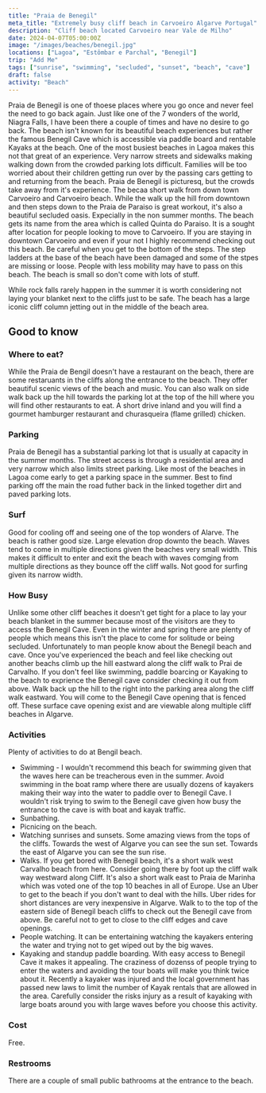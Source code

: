 ```yaml
---
title: "Praia de Benegil"
meta_title: "Extremely busy cliff beach in Carvoeiro Algarve Portugal"
description: "Cliff beach located Carvoeiro near Vale de Milho"
date: 2024-04-07T05:00:00Z
image: "/images/beaches/benegil.jpg"
locations: ["Lagoa", "Estômbar e Parchal", "Benegil"]
trip: "Add Me"
tags: ["sunrise", "swimming", "secluded", "sunset", "beach", "cave"]
draft: false
activity: "Beach"
---
```


Praia de Benegil is one of thoese places where you go once and never feel the need to go back again.  Just like one of the 7 wonders of the world, Niagra Falls,  I have been there a couple of times and have no desire to go back.   The beach isn't known for its beautiful beach experiences but rather the famous Benegil Cave which is accessible via paddle board and rentable Kayaks at the beach.   One of the most busiest beaches in Lagoa makes this not that great of an experience. Very narrow streets and sidewalks making walking down from the crowded parking lots difficult.  Families will be too worried about their children getting run over by the passing cars getting to and returning from the beach.  Praia de Benegil is picturesq, but the crowds take away from it's experience.   The becaa short walk from down town Carvoeiro and Carvoeiro beach.  While the walk up the hill from downtown and then steps down to the Praia de Paraiso is great workout, it's also a beautiful secluded oasis.  Expecially in the non summer months.  The beach gets its name from the area which is called Quinta do Paraiso.  It is a sought after location for people looking to move to Carvoeiro.   If you are staying in downtown Carvoeiro and even if your not I highly recommend checking out this beach.   Be careful when you get to the bottom of the steps.  The step ladders at the base of the beach have been damaged and some of the stpes are missing or loose.  People with less mobility may have to pass on this beach.  The beach is small so don't come with lots of stuff.  

While rock falls rarely happen in the summer it is worth considering not laying your blanket next to the cliffs just to be safe.  The beach has a large iconic cliff column jetting out in the middle of the beach area.  


## Good to know

### Where to eat?

While the Praia de Bengil doesn't have a restaurant on the beach, there are some restaruants in the cliffs along the entrance to the beach.  They offer beautiful scenic views of the beach and music. You can also walk on side walk back up the hill towards the parking lot at the top of the hill where you will find other restaurants to eat.  A short drive inland and you will find a gourmet hamburger restaurant and churasqueira (flame grilled) chicken.  


### Parking

Praia de Benegil has a substantial parking lot that is usually at capacity in the summer months.  The street access is through a residential area and very narrow which also limits street parking.  Like most of the beaches in Lagoa come early to get a parking space in the summer.  Best to find parking off the main the road futher back in the linked together dirt and paved parking lots. 


### Surf

Good for cooling off and seeing one of the top wonders of Alarve.   The beach is rather good size.   Large elevation drop downto the beach.  Waves tend to come in multiple directions given the beaches very small width.  This makes it difficult to enter and exit the beach with waves comging from multiple directions as they bounce off the cliff walls. Not good for surfing given its narrow width.


### How Busy

Unlike some other cliff beaches it doesn't get tight for a place to lay your beach blanket in the summer because most of the visitors are they to access the Benegil Cave.  Even in the winter and spring there are plenty of people which means this isn't the place to come for solitude or being secluded.  Unfortunately to man people know about the Benegil beach and cave.  Once you've experienced the beach and feel like checking out another beachs climb up the hill eastward along the cliff walk to Prai de Carvalho.  If you don't feel like swimming, paddle boarcing or Kayaking to the beach to exprience the Benegil cave consider checking it out from above.  Walk back up the hill to the right into the parking area along the cliff walk eastward.   You will come to the Benegil Cave opening that is fenced off.   These surface cave opening exist and are viewable along multiple cliff beaches in Algarve.  


### Activities

Plenty of activities to do at Bengil beach.

- Swimming - I wouldn't recommend this beach for swimming given that the waves here can be treacherous even in the summer.  Avoid swimming in the boat ramp where there are usually dozens of kayakers making their way into the water to paddle over to Benegil Cave.   I wouldn't risk trying to swim to the Benegil cave given how busy the entrance to the cave is with boat and kayak traffic. 
- Sunbathing.
- Picnicing on the beach. 
- Watching sunrises and sunsets. Some amazing views from the tops of the cliffs. Towards the west of Algarve you can see the sun set.   Towards the east of Algarve you can see the sun rise.  
- Walks.  If you get bored with Benegil beach, it's a short walk west Carvalho beach from here.  Consider going there by foot up the cliff walk way westward along Cliff.  It's also a short walk east to Praia de Marinha which was voted one of the top 10 beaches in all of Europe.  Use an Uber to get to the beach if you don't want to deal with the hills.   Uber rides for short distances are very inexpensive in Algarve.  Walk to to the top of the eastern side of Benegil beach cliffs to check out the Benegil cave from above. Be careful not to get to close to the cliff edges and cave openings. 
- People watching.  It can be entertaining watching the kayakers entering the water and trying not to get wiped out by the big waves. 
- Kayaking and standup paddle boarding.   With easy access to Benegil Cave it makes it appealing.  The craziness of dozenss of people trying to enter the waters and avoiding the tour boats will make you think twice about it.   Recently a kayaker was injured and the local government has passed new laws to limit the number of Kayak rentals that are allowed in the area. Carefully consider the risks injury as a result of kayaking with large boats around you with large waves before you choose this activity.

### Cost

Free.

### Restrooms

There are a couple of small public bathrooms at the entrance to the beach.